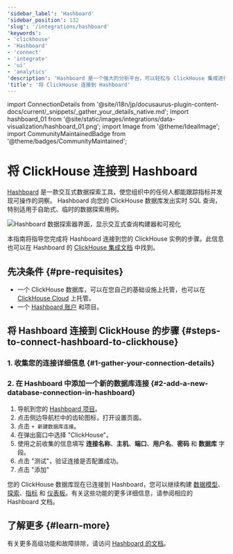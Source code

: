 ```yaml
---
'sidebar_label': 'Hashboard'
'sidebar_position': 132
'slug': '/integrations/hashboard'
'keywords':
- 'clickhouse'
- 'Hashboard'
- 'connect'
- 'integrate'
- 'ui'
- 'analytics'
'description': 'Hashboard 是一个强大的分析平台，可以轻松与 ClickHouse 集成进行实时数据分析。'
'title': '将 ClickHouse 连接到 Hashboard'
---
```


import ConnectionDetails from '@site/i18n/jp/docusaurus-plugin-content-docs/current/_snippets/_gather_your_details_native.md';
import hashboard_01 from '@site/static/images/integrations/data-visualization/hashboard_01.png';
import Image from '@theme/IdealImage';
import CommunityMaintainedBadge from '@theme/badges/CommunityMaintained';


# 将 ClickHouse 连接到 Hashboard

<CommunityMaintainedBadge/>

[Hashboard](https://hashboard.com) 是一款交互式数据探索工具，使您组织中的任何人都能跟踪指标并发现可操作的洞察。 Hashboard 向您的 ClickHouse 数据库发出实时 SQL 查询，特别适用于自助式、临时的数据探索用例。

<Image size="md" img={hashboard_01} alt="Hashboard 数据探索器界面，显示交互式查询构建器和可视化" border />

<br/>

本指南将指导您完成将 Hashboard 连接到您的 ClickHouse 实例的步骤。此信息也可以在 Hashboard 的 [ClickHouse 集成文档](https://docs.hashboard.com/docs/database-connections/clickhouse) 中找到。

## 先决条件 {#pre-requisites}

- 一个 ClickHouse 数据库，可以在您自己的基础设施上托管，也可以在 [ClickHouse Cloud](https://clickhouse.com/) 上托管。
- 一个 [Hashboard 账户](https://hashboard.com/getAccess) 和项目。

## 将 Hashboard 连接到 ClickHouse 的步骤 {#steps-to-connect-hashboard-to-clickhouse}

### 1. 收集您的连接详细信息 {#1-gather-your-connection-details}

<ConnectionDetails />

### 2. 在 Hashboard 中添加一个新的数据库连接 {#2-add-a-new-database-connection-in-hashboard}

1. 导航到您的 [Hashboard 项目](https://hashboard.com/app)。
2. 点击侧边导航栏中的齿轮图标，打开设置页面。
3. 点击 `+ 新建数据库连接`。
4. 在弹出窗口中选择 "ClickHouse"。
5. 使用之前收集的信息填写 **连接名称**、**主机**、**端口**、**用户名**、**密码** 和 **数据库** 字段。
6. 点击 "测试"，验证连接是否配置成功。
7. 点击 "添加"

您的 ClickHouse 数据库现在已连接到 Hashboard，您可以继续构建 [数据模型](https://docs.hashboard.com/docs/data-modeling/add-data-model)、[探索](https://docs.hashboard.com/docs/visualizing-data/explorations)、[指标](https://docs.hashboard.com/docs/metrics) 和 [仪表板](https://docs.hashboard.com/docs/dashboards)。有关这些功能的更多详细信息，请参阅相应的 Hashboard 文档。

## 了解更多 {#learn-more}

有关更多高级功能和故障排除，请访问 [Hashboard 的文档](https://docs.hashboard.com/)。
